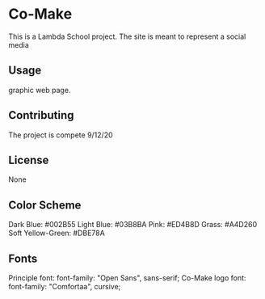 # Co-Make

This is a Lambda School project. The site is meant to represent a social media 

## Usage
graphic web page.

## Contributing
The project is compete 9/12/20

## License
None

## Color Scheme
Dark Blue: #002B55
Light Blue: #03B8BA
Pink: #ED4B8D
Grass: #A4D260
Soft Yellow-Green: #DBE78A

## Fonts
Principle font: 
font-family: "Open Sans", sans-serif;
Co-Make logo font: 
font-family: "Comfortaa", cursive;